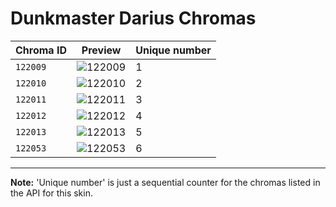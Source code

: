 # Dunkmaster Darius Chromas

| Chroma ID | Preview | Unique number |
|---|---|---|
| `122009` | ![122009](https://raw.communitydragon.org/latest/plugins/rcp-be-lol-game-data/global/default/v1/champion-chroma-images/122/122009.png) | 1 |
| `122010` | ![122010](https://raw.communitydragon.org/latest/plugins/rcp-be-lol-game-data/global/default/v1/champion-chroma-images/122/122010.png) | 2 |
| `122011` | ![122011](https://raw.communitydragon.org/latest/plugins/rcp-be-lol-game-data/global/default/v1/champion-chroma-images/122/122011.png) | 3 |
| `122012` | ![122012](https://raw.communitydragon.org/latest/plugins/rcp-be-lol-game-data/global/default/v1/champion-chroma-images/122/122012.png) | 4 |
| `122013` | ![122013](https://raw.communitydragon.org/latest/plugins/rcp-be-lol-game-data/global/default/v1/champion-chroma-images/122/122013.png) | 5 |
| `122053` | ![122053](https://raw.communitydragon.org/latest/plugins/rcp-be-lol-game-data/global/default/v1/champion-chroma-images/122/122053.png) | 6 |

---

**Note:** 'Unique number' is just a sequential counter for the chromas listed in the API for this skin.